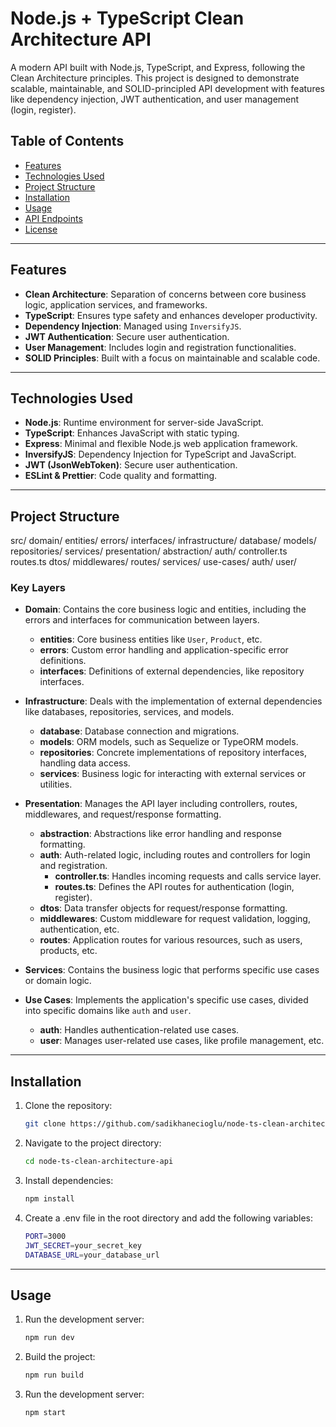 # Node.js + TypeScript Clean Architecture API

A modern API built with Node.js, TypeScript, and Express, following the Clean Architecture principles. This project is designed to demonstrate scalable, maintainable, and SOLID-principled API development with features like dependency injection, JWT authentication, and user management (login, register).

## Table of Contents
- [Features](#features)
- [Technologies Used](#technologies-used)
- [Project Structure](#project-structure)
- [Installation](#installation)
- [Usage](#usage)
- [API Endpoints](#api-endpoints)
- [License](#license)

---

## Features
- **Clean Architecture**: Separation of concerns between core business logic, application services, and frameworks.
- **TypeScript**: Ensures type safety and enhances developer productivity.
- **Dependency Injection**: Managed using `InversifyJS`.
- **JWT Authentication**: Secure user authentication.
- **User Management**: Includes login and registration functionalities.
- **SOLID Principles**: Built with a focus on maintainable and scalable code.

---

## Technologies Used
- **Node.js**: Runtime environment for server-side JavaScript.
- **TypeScript**: Enhances JavaScript with static typing.
- **Express**: Minimal and flexible Node.js web application framework.
- **InversifyJS**: Dependency Injection for TypeScript and JavaScript.
- **JWT (JsonWebToken)**: Secure user authentication.
- **ESLint & Prettier**: Code quality and formatting.

---

## Project Structure
src/
  domain/
    entities/
    errors/
    interfaces/
  infrastructure/
    database/
    models/
    repositories/
    services/
  presentation/
    abstraction/
    auth/
      controller.ts
      routes.ts
    dtos/
    middlewares/
    routes/
  services/
  use-cases/
    auth/
    user/


### Key Layers

- **Domain**: Contains the core business logic and entities, including the errors and interfaces for communication between layers.
  - **entities**: Core business entities like `User`, `Product`, etc.
  - **errors**: Custom error handling and application-specific error definitions.
  - **interfaces**: Definitions of external dependencies, like repository interfaces.

- **Infrastructure**: Deals with the implementation of external dependencies like databases, repositories, services, and models.
  - **database**: Database connection and migrations.
  - **models**: ORM models, such as Sequelize or TypeORM models.
  - **repositories**: Concrete implementations of repository interfaces, handling data access.
  - **services**: Business logic for interacting with external services or utilities.

- **Presentation**: Manages the API layer including controllers, routes, middlewares, and request/response formatting.
  - **abstraction**: Abstractions like error handling and response formatting.
  - **auth**: Auth-related logic, including routes and controllers for login and registration.
    - **controller.ts**: Handles incoming requests and calls service layer.
    - **routes.ts**: Defines the API routes for authentication (login, register).
  - **dtos**: Data transfer objects for request/response formatting.
  - **middlewares**: Custom middleware for request validation, logging, authentication, etc.
  - **routes**: Application routes for various resources, such as users, products, etc.

- **Services**: Contains the business logic that performs specific use cases or domain logic.

- **Use Cases**: Implements the application's specific use cases, divided into specific domains like `auth` and `user`.
  - **auth**: Handles authentication-related use cases.
  - **user**: Manages user-related use cases, like profile management, etc.

---

## Installation

1. Clone the repository:
   ```bash
   git clone https://github.com/sadikhanecioglu/node-ts-clean-architecture-api.git

2. Navigate to the project directory:
   ```bash
   cd node-ts-clean-architecture-api

3. Install dependencies:
   ```bash
   npm install

3. Create a .env file in the root directory and add the following variables:
   ```bash
   PORT=3000
   JWT_SECRET=your_secret_key
   DATABASE_URL=your_database_url

---

## Usage

1. Run the development server:
   ```bash
   npm run dev

2. Build the project:
   ```bash
   npm run build

3. Run the development server:
   ```bash
   npm start

